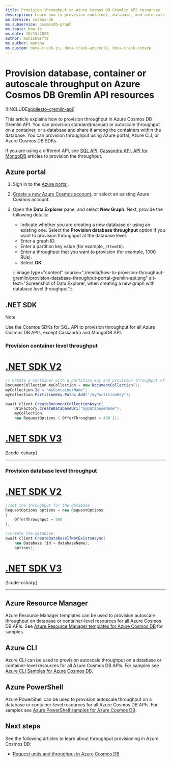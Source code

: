 ```yaml
---
title: Provision throughput on Azure Cosmos DB Gremlin API resources
description: Learn how to provision container, database, and autoscale throughput in Azure Cosmos DB Gremlin API resources. You will use Azure portal, CLI, PowerShell and various other SDKs. 
ms.service: cosmos-db
ms.subservice: cosmosdb-graph
ms.topic: how-to
ms.date: 10/15/2020
author: manishmsfte
ms.author: mansha
ms.custom: devx-track-js, devx-track-azurecli, devx-track-csharp
---
```


# Provision database, container or autoscale throughput on Azure Cosmos DB Gremlin API resources
[!INCLUDE[appliesto-gremlin-api](includes/appliesto-gremlin-api.md)]

This article explains how to provision throughput in Azure Cosmos DB Gremlin API. You can provision standard(manual) or autoscale throughput on a container, or a database and share it among the containers within the database. You can provision throughput using Azure portal, Azure CLI, or Azure Cosmos DB SDKs.

If you are using a different API, see [SQL API](how-to-provision-container-throughput.md), [Cassandra API](cassandra/how-to-provision-throughput-cassandra.md), [API for MongoDB](mongodb/how-to-provision-throughput-mongodb.md) articles to provision the throughput.

## <a id="portal-gremlin"></a> Azure portal

1. Sign in to the [Azure portal](https://portal.azure.com/).

1. [Create a new Azure Cosmos account](mongodb/create-mongodb-dotnet.md#create-a-database-account), or select an existing Azure Cosmos account.

1. Open the **Data Explorer** pane, and select **New Graph**. Next, provide the following details:

   * Indicate whether you are creating a new database or using an existing one. Select the **Provision database throughput** option if you want to provision throughput at the database level.
   * Enter a graph ID.
   * Enter a partition key value (for example, `/ItemID`).
   * Enter a throughput that you want to provision (for example, 1000 RUs).
   * Select **OK**.

    :::image type="content" source="./media/how-to-provision-throughput-gremlin/provision-database-throughput-portal-gremlin-api.png" alt-text="Screenshot of Data Explorer, when creating a new graph with database level throughput":::

## .NET SDK

> [!Note]
> Use the Cosmos SDKs for SQL API to provision throughput for all Azure Cosmos DB APIs, except Cassandra and MongoDB API.

### Provision container level throughput

# [.NET SDK V2](#tab/dotnetv2)

```csharp
// Create a container with a partition key and provision throughput of 400 RU/s
DocumentCollection myCollection = new DocumentCollection();
myCollection.Id = "myContainerName";
myCollection.PartitionKey.Paths.Add("/myPartitionKey");

await client.CreateDocumentCollectionAsync(
    UriFactory.CreateDatabaseUri("myDatabaseName"),
    myCollection,
    new RequestOptions { OfferThroughput = 400 });
```

# [.NET SDK V3](#tab/dotnetv3)

[!code-csharp[](~/samples-cosmosdb-dotnet-v3/Microsoft.Azure.Cosmos/tests/Microsoft.Azure.Cosmos.Tests/SampleCodeForDocs/ContainerDocsSampleCode.cs?name=ContainerCreateWithThroughput)]

---

### Provision database level throughput

# [.NET SDK V2](#tab/dotnetv2)

```csharp
//set the throughput for the database
RequestOptions options = new RequestOptions
{
    OfferThroughput = 500
};

//create the database
await client.CreateDatabaseIfNotExistsAsync(
    new Database {Id = databaseName},  
    options);
```

# [.NET SDK V3](#tab/dotnetv3)

[!code-csharp[](~/samples-cosmosdb-dotnet-v3/Microsoft.Azure.Cosmos/tests/Microsoft.Azure.Cosmos.Tests/SampleCodeForDocs/DatabaseDocsSampleCode.cs?name=DatabaseCreateWithThroughput)]

---

## Azure Resource Manager

Azure Resource Manager templates can be used to provision autoscale throughput on database or container-level resources for all Azure Cosmos DB APIs. See [Azure Resource Manager templates for Azure Cosmos DB](templates-samples-gremlin.md) for samples.

## Azure CLI

Azure CLI can be used to provision autoscale throughput on a database or container-level resources for all Azure Cosmos DB APIs. For samples see [Azure CLI Samples for Azure Cosmos DB](cli-samples-gremlin.md).

## Azure PowerShell

Azure PowerShell can be used to provision autoscale throughput on a database or container-level resources for all Azure Cosmos DB APIs. For samples see [Azure PowerShell samples for Azure Cosmos DB](powershell-samples-gremlin.md).

## Next steps

See the following articles to learn about throughput provisioning in Azure Cosmos DB:

* [Request units and throughput in Azure Cosmos DB](request-units.md)